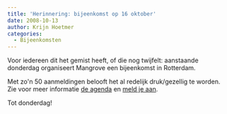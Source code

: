 ```yaml
---
title: 'Herinnering: bijeenkomst op 16 oktober'
date: 2008-10-13
author: Krijn Hoetmer
categories: 
  - Bijeenkomsten
---
```

Voor iedereen dit het gemist heeft, of die nog twijfelt: aanstaande donderdag organiseert Mangrove een bijeenkomst in Rotterdam.

Met zo'n 50 aanmeldingen belooft het al redelijk druk/gezellig te worden. Zie voor meer informatie [de agenda](/blog/2008/09/bijeenkomst-oktober) en [meld je aan](/bijeenkomsten/planning#formulier-1).

Tot donderdag!
